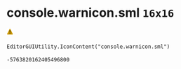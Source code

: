 # console.warnicon.sml `16x16`
<img src="/img/console.warnicon.sml.png" width=16 height=16>

``` CSharp
EditorGUIUtility.IconContent("console.warnicon.sml")
```
```
-5763820162405496800
```
